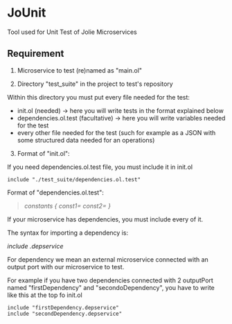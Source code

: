 # JoUnit
Tool used for Unit Test of Jolie Microservices

## Requirement

1) Microservice to test (re)named as "main.ol"

2) Directory "test_suite" in the project to test's repository

  Within this directory you must put every file needed for the test:
  - init.ol (needed) -> here you will write tests in the format explained below
  - dependencies.ol.test (facultative) -> here you will write variables needed for the test
  - every other file needed for the test (such for example as a JSON with some structured data needed for an operations)

3) Format of "init.ol":

If you need dependencies.ol.test file, you must include it in init.ol

```
include "./test_suite/dependencies.ol.test"
```

Format of "dependencies.ol.test":

>_constants {_
>_const1=<valueConst1>_
>_const2=<valueConst2>_
>_}_


If your microservice has dependencies, you must include every of it.

The syntax for importing a dependency is:

  _include <outputPortName>.depservice_

For dependency we mean an external microservice connected with an output port with our microservice to test.

For example if you have two dependencies connected with 2 outputPort named "firstDependency" and "secondoDependency", you have to write like this at the top fo init.ol

```
include "firstDependency.depservice"
include "secondDependency.depservice"
```
